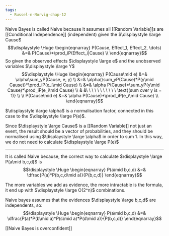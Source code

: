 ```yaml
---
tags:
  - Russel-n-Norvig-chap-12
---
```

Naive Bayes is called Naive because it assumes all [[Random Variable]]s are [[Conditional Independence]] (independent) given the $\displaystyle \large Cause$
$$\displaystyle \Huge \begin{eqnarray} 
P(Cause, Effect_1, Effect_2, \dots) &=& P(Cause)*\prod_iP(Effect_i|Cause) \\
\end{eqnarray}$$
So given the observed effects $\displaystyle \large e$ and the unobserved variables $\displaystyle \large Y$
$$\displaystyle \Huge \begin{eqnarray} 
P(Cause\mid e) &=& \alpha\sum_yP(Cause, e, y) \\
&=& \alpha(\sum_yP(Cause)*P(y\mid Cause))*\prod_iP(e_i\mid Cause) \\
&=& \alpha P(Cause)*\sum_yP(y\mid Cause)*\prod_iP(e_i\mid Cause) \\
& &\ \ \ \ \ \ \ \ \ \ \  \text{(sum over y is = 1)} \\
\\
P(Cause\mid e) &=& \alpha P(Cause)*\prod_iP(e_i\mid Cause) \\
\end{eqnarray}$$

$\displaystyle \large \alpha$ is a normalisation factor, connected in this case to the $\displaystyle \large P(e)$.

Since $\displaystyle \large Cause$ is a [[Random Variable]] not just an event, the result should be a vector of probabilities, and they should be normalised using $\displaystyle \large \alpha$ in order to sum 1. In this way, we do not need to calculate $\displaystyle \large P(e)$

---

It is called Naive because, the correct way to calculate $\displaystyle \large P(a\mid b,c,d)$ is
$$\displaystyle \Huge \begin{eqnarray} 
P(a\mid b,c,d) &=&  
\dfrac{P(a)*P(b,c,d\mid a)}{P(b,c,d)}
\end{eqnarray}$$

The more variables we add as evidence, the more intractable is the formula, it end up with $\displaystyle \large O(2^n)$ combinations.

Naive bayes assumes that the evidences $\displaystyle \large b,c,d$  are independents, so:
$$\displaystyle \Huge \begin{eqnarray} 
P(a\mid b,c,d) &=&  
\dfrac{P(a)*P(b\mid a)*P(c\mid a)*P(d\mid a)}{P(b,c,d)}
\end{eqnarray}$$

[[Naive Bayes is overconfident]]
